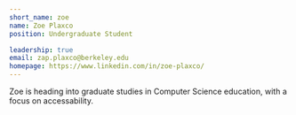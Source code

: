 ```yaml
---
short_name: zoe
name: Zoe Plaxco
position: Undergraduate Student

leadership: true
email: zap.plaxco@berkeley.edu
homepage: https://www.linkedin.com/in/zoe-plaxco/
---
```


Zoe is heading into graduate studies in Computer Science education, with a focus
on accessability.
